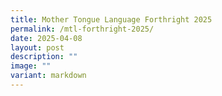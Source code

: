 ```yaml
---
title: Mother Tongue Language Forthright 2025
permalink: /mtl-forthright-2025/
date: 2025-04-08
layout: post
description: ""
image: ""
variant: markdown
---
```

